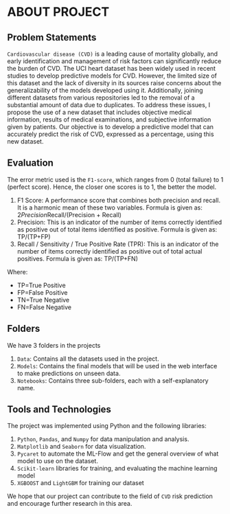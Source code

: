 # ABOUT PROJECT

## Problem Statements
`Cardiovascular disease (CVD)` is a leading cause of mortality globally, and early identification and management of risk factors can significantly reduce the burden of CVD. The UCI heart dataset has been widely used in recent studies to develop predictive models for CVD. However, the limited size of this dataset and the lack of diversity in its sources raise concerns about the generalizability of the models developed using it. Additionally, joining different datasets from various repositories led to the removal of a substantial amount of data due to duplicates. To address these issues, I propose the use of a new dataset that includes objective medical information, results of medical examinations, and subjective information given by patients. Our objective is to develop a predictive model that can accurately predict the risk of CVD, expressed as a percentage, using this new dataset.

## Evaluation
The error metric used is the `F1-score`, which ranges from 0 (total failure) to 1 (perfect score). Hence, the closer one scores is to 1, the better the model.

1. F1 Score: A performance score that combines both precision and recall. It is a harmonic mean of these two variables. Formula is given as: 2*Precision*Recall/(Precision + Recall)
2. Precision: This is an indicator of the number of items correctly identified as positive out of total items identified as positive. Formula is given as: TP/(TP+FP)
3. Recall / Sensitivity / True Positive Rate (TPR): This is an indicator of the number of items correctly identified as positive out of total actual positives. Formula is given as: TP/(TP+FN)

Where:

* TP=True Positive
* FP=False Positive
* TN=True Negative
* FN=False Negative

## Folders
We have 3 folders in the projects
1. `Data`: Contains all the datasets used in the project.
2. `Models`: Contains the final models that will be used in the web interface to make predictions on unseen data.
3. `Notebooks`: Contains three sub-folders, each with a self-explanatory name.

## Tools and Technologies
The project was implemented using Python and the following libraries:

1. `Python`, `Pandas`, and `Numpy` for data manipulation and analysis.
2. `Matplotlib` and `Seaborn` for data visualization.
3. `Pycaret` to automate the ML-Flow and get the general overview of what model to use on the dataset.
4. `Scikit-learn` libraries for training, and evaluating the machine learning model
5. `XGBOOST` and `LightGBM` for training our dataset

We hope that our project can contribute to the field of `CVD` risk prediction and encourage further research in this area.
